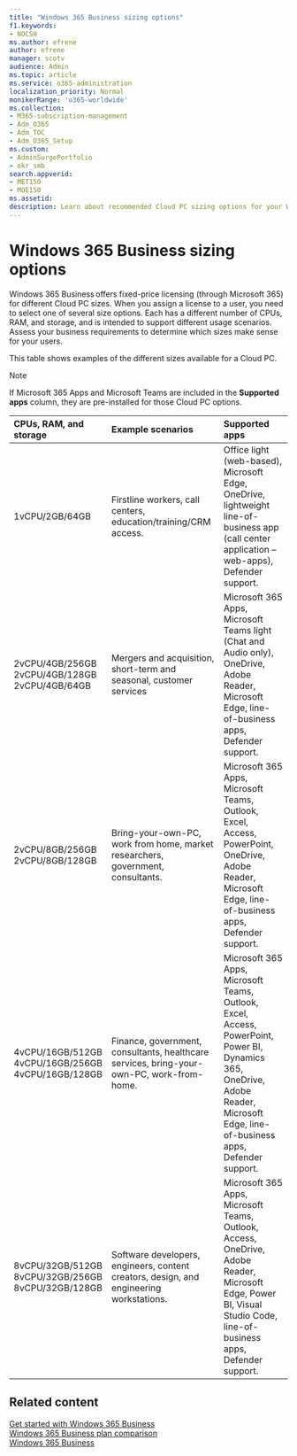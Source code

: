 ```yaml
---
title: "Windows 365 Business sizing options"
f1.keywords:
- NOCSH
ms.author: efrene
author: efrene
manager: scotv
audience: Admin
ms.topic: article
ms.service: o365-administration
localization_priority: Normal
monikerRange: 'o365-worldwide'
ms.collection: 
- M365-subscription-management
- Adm_O365
- Adm_TOC
- Adm_O365_Setup
ms.custom: 
- AdminSurgePortfolio
- okr_smb
search.appverid:
- MET150
- MOE150
ms.assetid: 
description: Learn about recommended Cloud PC sizing options for your Windows 365 Business users.
---
```


# Windows 365 Business sizing options

Windows 365 Business offers fixed-price licensing (through Microsoft 365) for different Cloud PC sizes. When you assign a license to a user, you need to select one of several size options. Each has a different number of CPUs, RAM, and storage, and is intended to support different usage scenarios. Assess your business requirements to determine which sizes make sense for your users. 

This table shows examples of the different sizes available for a Cloud PC.

> [!NOTE]  
> If Microsoft 365 Apps and Microsoft Teams are included in the **Supported apps** column, they are pre-installed for those Cloud PC options. 


|CPUs, RAM, and storage|Example scenarios|Supported apps|
|:-------------------------------------------------------------------------------|:----------------------------------|:----------------------------------|
|1vCPU/2GB/64GB |Firstline workers, call centers, education/training/CRM access.|Office light (web-based), Microsoft Edge, OneDrive, lightweight line-of-business app (call center application – web-apps), Defender support. |
|2vCPU/4GB/256GB<br/> 2vCPU/4GB/128GB<br/> 2vCPU/4GB/64GB |Mergers and acquisition, short-term and seasonal, customer services |Microsoft 365 Apps, Microsoft Teams light (Chat and Audio only), OneDrive, Adobe Reader, Microsoft Edge, line-of-business apps, Defender support.  |
|2vCPU/8GB/256GB<br/>2vCPU/8GB/128GB |Bring-your-own-PC, work from home, market researchers, government, consultants. |Microsoft 365 Apps, Microsoft Teams, Outlook, Excel, Access, PowerPoint, OneDrive, Adobe Reader, Microsoft Edge, line-of-business apps, Defender support.  |
|4vCPU/16GB/512GB<br/>4vCPU/16GB/256GB<br/> 4vCPU/16GB/128GB|Finance, government, consultants, healthcare services, bring-your-own-PC, work-from-home. |Microsoft 365 Apps, Microsoft Teams, Outlook, Excel, Access, PowerPoint, Power BI, Dynamics 365, OneDrive, Adobe Reader, Microsoft Edge, line-of-business apps, Defender support. |
|8vCPU/32GB/512GB<br/>8vCPU/32GB/256GB<br/>8vCPU/32GB/128GB |Software developers, engineers, content creators, design, and engineering workstations. |Microsoft 365 Apps, Microsoft Teams, Outlook, Access, OneDrive, Adobe Reader, Microsoft Edge, Power BI, Visual Studio Code, line-of-business apps, Defender support.  |


## Related content

[Get started with Windows 365 Business](get-started-windows-365-business.md) <br/>
[Windows 365 Business plan comparison](https://www.microsoft.com/windows-365/business/compare-plans-pricing) <br/>
[Windows 365 Business](https://www.microsoft.com/windows-365/business) <br/>
